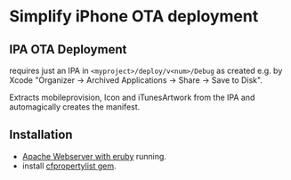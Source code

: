 # Simplify iPhone OTA deployment

## IPA OTA Deployment

requires just an IPA in <code>&lt;myproject&gt;/deploy/v&lt;num&gt;/Debug</code> as created e.g. by Xcode "Organizer -> Archived Applications -> Share -> Save to Disk".

Extracts mobileprovision, Icon and iTunesArtwork from the IPA and automagically creates the manifest.

## Installation

- [Apache Webserver with eruby](http://www.google.de/search?q="eruby"+apache) running.
- install [cfpropertylist gem](https://github.com/ckruse/CFPropertyList).